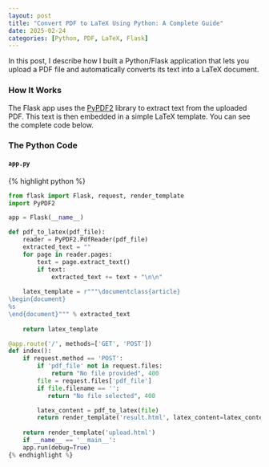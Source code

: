 ```yaml
---
layout: post
title: "Convert PDF to LaTeX Using Python: A Complete Guide"
date: 2025-02-24
categories: [Python, PDF, LaTeX, Flask]
---
```


In this post, I describe how I built a Python/Flask application that lets you upload a PDF file and automatically converts its text into a LaTeX document.

### How It Works

The Flask app uses the [PyPDF2](https://pypi.org/project/PyPDF2/) library to extract text from the uploaded PDF. This text is then embedded in a simple LaTeX template. You can see the complete code below.

### The Python Code

#### `app.py`
{% highlight python %}
```python
from flask import Flask, request, render_template
import PyPDF2

app = Flask(__name__)

def pdf_to_latex(pdf_file):
    reader = PyPDF2.PdfReader(pdf_file)
    extracted_text = ""
    for page in reader.pages:
        text = page.extract_text()
        if text:
            extracted_text += text + "\n\n"
    
    latex_template = r"""\documentclass{article}
\begin{document}
%s
\end{document}""" % extracted_text
    
    return latex_template

@app.route('/', methods=['GET', 'POST'])
def index():
    if request.method == 'POST':
        if 'pdf_file' not in request.files:
            return "No file provided", 400
        file = request.files['pdf_file']
        if file.filename == '':
           return "No file selected", 400

        latex_content = pdf_to_latex(file)
        return render_template('result.html', latex_content=latex_content)
    
    return render_template('upload.html')
    if __name__ == '__main__':
    app.run(debug=True)
{% endhighlight %}



